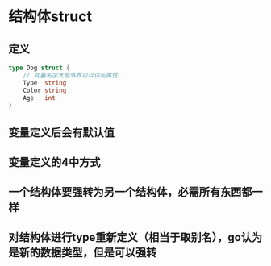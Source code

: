 # 结构体struct

## 定义
```go
type Dog struct {
	// 变量名字大写外界可以访问属性
	Type  string
	Color string
	Age   int
}
```

## 变量定义后会有默认值

## 变量定义的4中方式

## 一个结构体要强转为另一个结构体，必需所有东西都一样
## 对结构体进行type重新定义（相当于取别名），go认为是新的数据类型，但是可以强转